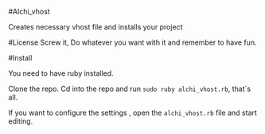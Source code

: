 #Alchi_vhost

Creates necessary vhost file and installs your project

#License
Screw it, Do whatever you want with it and remember to have fun.

#Install

You need to have ruby installed.

Clone the repo. Cd into the repo and run `sudo ruby alchi_vhost.rb`, that`s all.

If you want to configure the settings , open the `alchi_vhost.rb` file and start editing.
